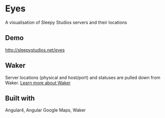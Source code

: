 # Eyes

A visualisation of Sleepy Studios servers and their locations

## Demo

http://sleepystudios.net/eyes

## Waker

Server locations (physical and host/port) and statuses are pulled down from Waker. [Learn more about Waker](https://github.com/sekaru/Waker)

## Built with
Angular4, Angular Google Maps, Waker
